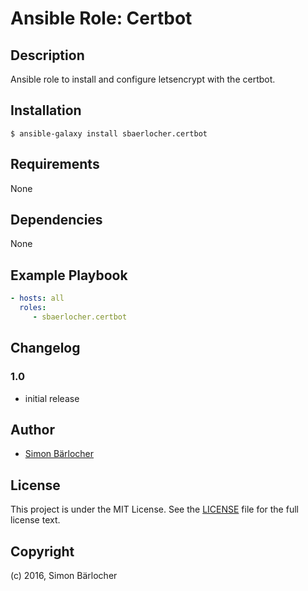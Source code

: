 # Ansible Role: Certbot

## Description

Ansible role to install and configure letsencrypt with the certbot.

## Installation

```
$ ansible-galaxy install sbaerlocher.certbot
```

## Requirements

None

## Dependencies

None

## Example Playbook

```yml
- hosts: all
  roles:
     - sbaerlocher.certbot
```

## Changelog

### 1.0

* initial release

## Author

* [Simon Bärlocher](https://sbaerlocher.ch)
 
## License

This project is under the MIT License. See the [LICENSE](https://sbaerlo.ch/licence) file for the full license text.

## Copyright

(c) 2016, Simon Bärlocher